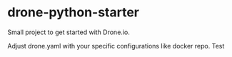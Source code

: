 # drone-python-starter
Small project to get started with Drone.io.

Adjust drone.yaml with your specific configurations like docker repo.
Test 
